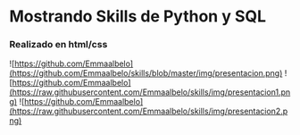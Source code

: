 # Mostrando Skills de Python y SQL

### Realizado en html/css


![https://github.com/Emmaalbelo](https://github.com/Emmaalbelo/skills/blob/master/img/presentacion.png)
![https://github.com/Emmaalbelo](https://raw.githubusercontent.com/Emmaalbelo/skills/img/presentacion1.png)
![https://github.com/Emmaalbelo](https://raw.githubusercontent.com/Emmaalbelo/skills/img/presentacion2.png)
